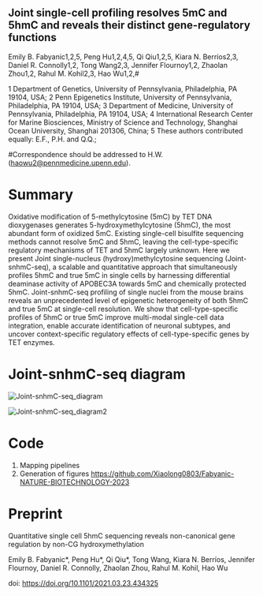 ## Joint single-cell profiling resolves 5mC and 5hmC and reveals their distinct gene-regulatory functions

Emily B. Fabyanic1,2,5, Peng Hu1,2,4,5, Qi Qiu1,2,5, Kiara N. Berríos2,3, Daniel R. Connolly1,2, Tong Wang2,3, Jennifer Flournoy1,2, Zhaolan Zhou1,2, Rahul M. Kohil2,3, Hao Wu1,2,#

1 Department of Genetics, University of Pennsylvania, Philadelphia, PA 19104, USA; 
2 Penn Epigenetics Institute, University of Pennsylvania, Philadelphia, PA 19104, USA; 
3 Department of Medicine, University of Pennsylvania, Philadelphia, PA 19104, USA; 
4 International Research Center for Marine Biosciences, Ministry of Science and Technology, Shanghai Ocean University, Shanghai 201306, China; 
5 These authors contributed equally: E.F., P.H. and Q.Q.; 

#Correspondence should be addressed to H.W. (haowu2@pennmedicine.upenn.edu).


# Summary
Oxidative modification of 5-methylcytosine (5mC) by TET DNA dioxygenases generates 5-hydroxymethylcytosine (5hmC), the most abundant form of oxidized 5mC. Existing single-cell bisulfite sequencing methods cannot resolve  5mC and 5hmC, leaving the cell-type-specific regulatory mechanisms of TET and 5hmC largely unknown. Here we present Joint single-nucleus (hydroxy)methylcytosine sequencing (Joint-snhmC-seq), a scalable and quantitative approach that simultaneously profiles 5hmC and true 5mC in single cells by harnessing differential deaminase activity of APOBEC3A towards 5mC and chemically protected 5hmC. Joint-snhmC-seq profiling of single nuclei from the mouse brains reveals an unprecedented level of epigenetic heterogeneity of both 5hmC and true 5mC at single-cell resolution. We show that cell-type-specific profiles of 5hmC or true 5mC improve multi-modal single-cell data integration, enable accurate identification of neuronal subtypes, and uncover context-specific regulatory effects of cell-type-specific genes by TET enzymes.  

# Joint-snhmC-seq diagram
![Joint-snhmC-seq_diagram](https://github.com/wulabupenn/Joint-snhmC-seq/assets/33881425/c6e3e69c-dbb5-4cf7-8c7b-a809a2987933)

![Joint-snhmC-seq_diagram2](https://github.com/wulabupenn/Joint-snhmC-seq/assets/33881425/f89cbf85-fec5-477c-914b-041735466b23)

# Code
1. Mapping pipelines
2. Generation of figures
https://github.com/Xiaolong0803/Fabyanic-NATURE-BIOTECHNOLOGY-2023

# Preprint
Quantitative single cell 5hmC sequencing reveals non-canonical gene regulation by non-CG hydroxymethylation

Emily B. Fabyanic*, Peng Hu*, Qi Qiu*, Tong Wang, Kiara N. Berríos, Jennifer Flournoy, Daniel R. Connolly, Zhaolan Zhou, Rahul M. Kohil, Hao Wu

doi: https://doi.org/10.1101/2021.03.23.434325

